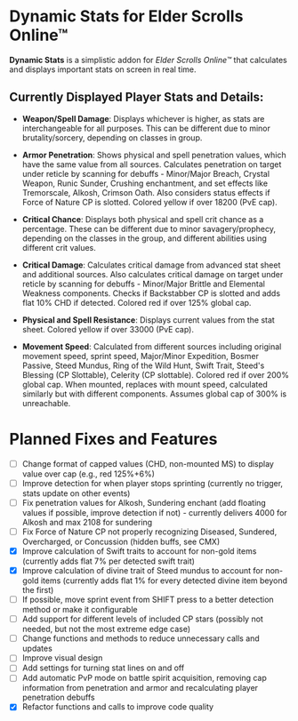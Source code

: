 # Dynamic Stats for Elder Scrolls Online™

**Dynamic Stats** is a simplistic addon for *Elder Scrolls Online™* that calculates and displays important stats on screen in real time.

## Currently Displayed Player Stats and Details:

- **Weapon/Spell Damage**: Displays whichever is higher, as stats are interchangeable for all purposes. This can be different due to minor brutality/sorcery, depending on classes in group.

- **Armor Penetration**: Shows physical and spell penetration values, which have the same value from all sources. Calculates penetration on target under reticle by scanning for debuffs - Minor/Major Breach, Crystal Weapon, Runic Sunder, Crushing enchantment, and set effects like Tremorscale, Alkosh, Crimson Oath. Also considers status effects if Force of Nature CP is slotted. Colored yellow if over 18200 (PvE cap).

- **Critical Chance**: Displays both physical and spell crit chance as a percentage. These can be different due to minor savagery/prophecy, depending on the classes in the group, and different abilities using different crit values.

- **Critical Damage**: Calculates critical damage from advanced stat sheet and additional sources. Also calculates critical damage on target under reticle by scanning for debuffs - Minor/Major Brittle and Elemental Weakness components. Checks if Backstabber CP is slotted and adds flat 10% CHD if detected. Colored red if over 125% global cap.

- **Physical and Spell Resistance**: Displays current values from the stat sheet. Colored yellow if over 33000 (PvE cap).

- **Movement Speed**: Calculated from different sources including original movement speed, sprint speed, Major/Minor Expedition, Bosmer Passive, Steed Mundus, Ring of the Wild Hunt, Swift Trait, Steed's Blessing (CP Slottable), Celerity (CP slottable). Colored red if over 200% global cap. When mounted, replaces with mount speed, calculated similarly but with different components. Assumes global cap of 300% is unreachable.

# Planned Fixes and Features
- [ ] Change format of capped values (CHD, non-mounted MS) to display value over cap (e.g., red 125%+6%)
- [ ] Improve detection for when player stops sprinting (currently no trigger, stats update on other events)
- [ ] Fix penetration values for Alkosh, Sundering enchant (add floating values if possible, improve detection if not) - currently delivers 4000 for Alkosh and max 2108 for sundering
- [ ] Fix Force of Nature CP not properly recognizing Diseased, Sundered, Overcharged, or Concussion (hidden buffs, see CMX)
- [x] Improve calculation of Swift traits to account for non-gold items (currently adds flat 7% per detected swift trait)
- [x] Improve calculation of divine trait of Steed mundus to account for non-gold items (currently adds flat 1% for every detected divine item beyond the first)
- [ ] If possible, move sprint event from SHIFT press to a better detection method or make it configurable
- [ ] Add support for different levels of included CP stars (possibly not needed, but not the most extreme edge case)
- [ ] Change functions and methods to reduce unnecessary calls and updates
- [ ] Improve visual design
- [ ] Add settings for turning stat lines on and off
- [ ] Add automatic PvP mode on battle spirit acquisition, removing cap information from penetration and armor and recalculating player penetration debuffs
- [x] Refactor functions and calls to improve code quality
